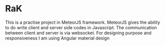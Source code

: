 # RaK
This is a practise project in MeteorJS framework. MeteorJS gives the ability to do write client and server side codes in Javascript.
The communication between client and server is via websocket.
For designing purpose and responsiveness I am using Angular material design 
